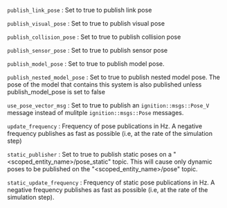 `publish_link_pose` : Set to true to publish link pose 

`publish_visual_pose` : Set to true to publish visual pose 

`publish_collision_pose` : Set to true to publish collision pose 

`publish_sensor_pose` : Set to true to publish sensor pose 

`publish_model_pose` : Set to true to publish model pose. 

`publish_nested_model_pose` : Set to true to publish nested model pose. The pose of the model that contains this system is also published unless publish_model_pose is set to false 

`use_pose_vector_msg` : Set to true to publish an `ignition::msgs::Pose_V` message instead of mulitple `ignition::msgs::Pose` messages. 

`update_frequency` : Frequency of pose publications in Hz. A negative frequency publishes as fast as possible (i.e, at the rate of the simulation step) 

`static_publisher` : Set to true to publish static poses on a "<scoped_entity_name>/pose_static" topic. This will cause only dynamic poses to be published on the "<scoped_entity_name>/pose" topic. 

`static_update_frequency` : Frequency of static pose publications in Hz. A negative frequency publishes as fast as possible (i.e, at the rate of the simulation step).